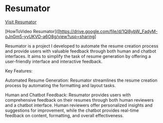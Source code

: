 # Resumator 
[Visit Resumator](https://script.google.com/macros/s/AKfycbzJPKC5pGiMIloRCWl-Gm5tqTZBR8kRnIYWOhcSn4cGGwojofrEtr39X9W-CqVrpPi8Mw/exec)

[HowToVideo Resumator]([https://drive.google.com/file/d/1Ql8ybW_FadyM-oJnGm5-yvUKVO-a6O8g/view?usp=sharing]



Resumator is a project I developed to automate the resume creation process and provide users with valuable feedback through both human and chatbot interfaces. It aims to simplify the task of resume generation by offering a user-friendly interface and interactive feedback.

Key Features:

Automated Resume Generation: Resumator streamlines the resume creation process by automating the formatting and layout tasks.

Human and Chatbot Feedback: Resumator provides users with comprehensive feedback on their resumes through both human reviewers and a chatbot interface. Human reviewers offer personalized insights and suggestions for improvement, while the chatbot provides real-time feedback on content, formatting, and overall effectiveness.
